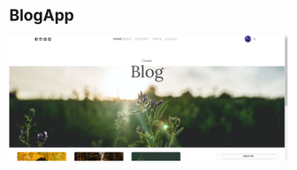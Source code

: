 # BlogApp
 
![Blogapp](https://github.com/Neha-520/BlogApp/blob/main/client/public/BlogPage.png?raw=true)
